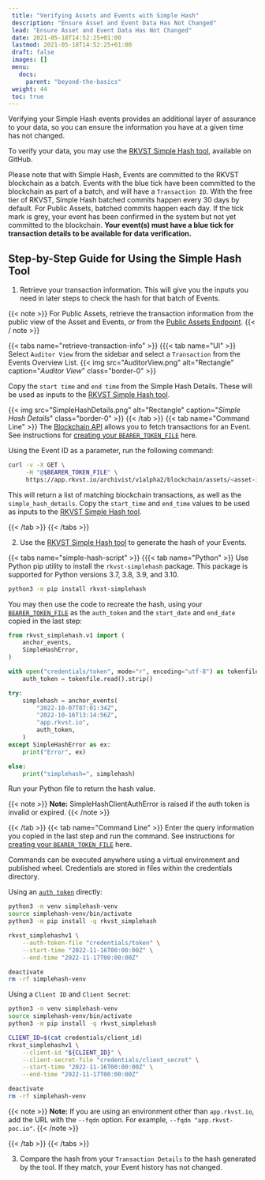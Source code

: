 ```yaml
---
 title: "Verifying Assets and Events with Simple Hash"
 description: "Ensure Asset and Event Data Has Not Changed"
 lead: "Ensure Asset and Event Data Has Not Changed"
 date: 2021-05-18T14:52:25+01:00
 lastmod: 2021-05-18T14:52:25+01:00
 draft: false
 images: []
 menu:
   docs:
     parent: "beyond-the-basics"
 weight: 44
 toc: true
---
```


Verifying your Simple Hash events provides an additional layer of assurance to your data, so you can ensure the information you have at a given time has not changed.

To verify your data, you may use the [RKVST Simple Hash tool](https://github.com/rkvst/rkvst-simplehash-python), available on GitHub. 

Please note that with Simple Hash, Events are committed to the RKVST blockchain as a batch. Events with the blue tick have been committed to the blockchain as part of a batch, and will have a `Transaction ID`. With the free tier of RKVST, Simple Hash batched commits happen every 30 days by default. For Public Assets, batched commits happen each day. If the tick mark is grey, your event has been confirmed in the system but not yet committed to the blockchain. **Your event(s) must have a blue tick for transaction details to be available for data verification.**

## Step-by-Step Guide for Using the Simple Hash Tool 

1. Retrieve your transaction information. This will give you the inputs you need in later steps to check the hash for that batch of Events. 

{{< note >}}
For Public Assets, retrieve the transaction information from the public view of the Asset and Events, or from the [Public Assets Endpoint](https://docs.rkvst.com/docs/api-reference/public-assets-api/).
{{< / note >}}

{{< tabs name="retrieve-transaction-info" >}}
{{{< tab name="UI" >}}
Select `Auditor View` from the sidebar and select a `Transaction` from the Events Overview List.
{{< img src="AuditorView.png" alt="Rectangle" caption="<em>Auditor View</em>" class="border-0" >}}

Copy the `start time` and `end time` from the Simple Hash Details. These will be used as inputs to the [RKVST Simple Hash tool](https://github.com/rkvst/rkvst-simplehash-python).

{{< img src="SimpleHashDetails.png" alt="Rectangle" caption="<em>Simple Hash Details</em>" class="border-0" >}}
{{< /tab >}}
{{< tab name="Command Line" >}}
The [Blockchain API](../../api-reference/blockchain-api/) allows you to fetch transactions for an Event. See instructions for [creating your `BEARER_TOKEN_FILE`](https://docs.rkvst.com/docs/rkvst-basics/getting-access-tokens-using-app-registrations/) here.

Using the Event ID as a parameter, run the following command: 

```bash
curl -v -X GET \
     -H "@$BEARER_TOKEN_FILE" \
     https://app.rkvst.io/archivist/v1alpha2/blockchain/assets/<asset-id>/events/<event-id>
```

This will return a list of matching blockchain transactions, as well as the `simple_hash_details`. Copy the `start_time` and `end_time` values to be used as inputs to the [RKVST Simple Hash tool](https://github.com/rkvst/rkvst-simplehash-python).

{{< /tab >}}
{{< /tabs >}}

2. Use the [RKVST Simple Hash tool](https://github.com/rkvst/rkvst-simplehash-python) to generate the hash of your Events. 

{{< tabs name="simple-hash-script" >}}
{{{< tab name="Python" >}}
Use Python pip utility to install the `rkvst-simplehash` package. This package is supported for Python versions 3.7, 3.8, 3.9, and 3.10.

```bash
python3 -m pip install rkvst-simplehash
```

You may then use the code to recreate the hash, using your [`BEARER_TOKEN_FILE`](https://docs.rkvst.com/docs/rkvst-basics/getting-access-tokens-using-app-registrations/) as the `auth_token` and the `start_date` and `end_date` copied in the last step:

```python
from rkvst_simplehash.v1 import (
    anchor_events,
    SimpleHashError,
)

with open("credentials/token", mode="r", encoding="utf-8") as tokenfile:
    auth_token = tokenfile.read().strip()

try:
    simplehash = anchor_events(
        "2022-10-07T07:01:34Z",
        "2022-10-16T13:14:56Z",
        "app.rkvst.io",
        auth_token,
    )
except SimpleHashError as ex:
    print("Error", ex)

else:
    print("simplehash=", simplehash)
```

Run your Python file to return the hash value.

{{< note >}}
**Note:** SimpleHashClientAuthError is raised if the auth token is invalid or expired.
{{< /note >}}

{{< /tab >}}
{{< tab name="Command Line" >}}
Enter the query information you copied in the last step and run the command. See instructions for [creating your `BEARER_TOKEN_FILE`](https://docs.rkvst.com/docs/rkvst-basics/getting-access-tokens-using-app-registrations/) here.

Commands can be executed anywhere using a virtual environment and published wheel. Credentials are stored in files within the credentials directory. 

Using an [`auth token`](https://docs.rkvst.com/docs/rkvst-basics/getting-access-tokens-using-app-registrations/) directly: 

```bash
python3 -m venv simplehash-venv
source simplehash-venv/bin/activate
python3 -m pip install -q rkvst_simplehash

rkvst_simplehashv1 \
    --auth-token-file "credentials/token" \
    --start-time "2022-11-16T00:00:00Z" \
    --end-time "2022-11-17T00:00:00Z"

deactivate
rm -rf simplehash-venv
```

Using a `Client ID` and `Client Secret`: 
```bash
python3 -m venv simplehash-venv
source simplehash-venv/bin/activate
python3 -m pip install -q rkvst_simplehash

CLIENT_ID=$(cat credentials/client_id)
rkvst_simplehashv1 \
    --client-id "${CLIENT_ID}" \
    --client-secret-file "credentials/client_secret" \
    --start-time "2022-11-16T00:00:00Z" \
    --end-time "2022-11-17T00:00:00Z"

deactivate
rm -rf simplehash-venv
```

{{< note >}}
**Note:** If you are using an environment other than `app.rkvst.io`, add the URL with the `--fqdn` option. For example, `--fqdn "app.rkvst-poc.io"`.
{{< /note >}}

{{< /tab >}}
{{< /tabs >}}

3. Compare the hash from your `Transaction Details` to the hash generated by the tool. If they match, your Event history has not changed. 